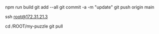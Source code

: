 npm run build
git add --all
git commit -a -m "update"
git push origin main

ssh root@172.31.21.3

cd /ROOT/my-puzzle
git pull
